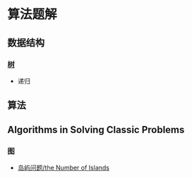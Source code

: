 # 算法题解

## 数据结构

### [树](算法题解-树.md) 

- 递归

## 算法

## Algorithms in Solving Classic Problems

### 图

- [岛屿问题/the Number of Islands](算法题解-岛屿问题.md)

